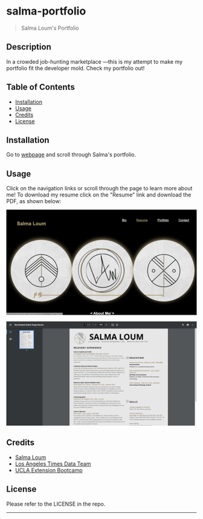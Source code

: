 # salma-portfolio

> Salma Loum's Portfolio

## Description

In a crowded job-hunting marketplace —this is my attempt to make my portfolio fit the developer mold. Check my portfolio out!

## Table of Contents
- [Installation](#installation)
- [Usage](#usage)
- [Credits](#credits)
- [License](#license)

## Installation

Go to [webpage](https://salmaloum.github.io/salma-portfolio/) and scroll through Salma's portfolio.

## Usage

Click on the navigation links or scroll through the page to learn more about me!
To download my resume click on the "Resume" link and download the PDF, as shown below:

![Salma loum's Resume PDF](assets/images/resume-pdf-1.png)

![Salma loum's Resume PDF](assets/images/resume-pdf.png)

## Credits

- [Salma Loum](https://github.com/SalmaLoum)
- [Los Angeles Times Data Team](https://twitter.com/datagraphics)
- [UCLA Extension Bootcamp](https://www.uclaextension.edu/?gclid=Cj0KCQiAgribBhDkARIsAASA5btdbwAz8x25r3b1deoRNIGxfkPFL11rAQMuCgQ7HYiqBH8CLr9CgLoaAktlEALw_wcB&gclsrc=aw.ds)

## License

Please refer to the LICENSE in the repo.

---
